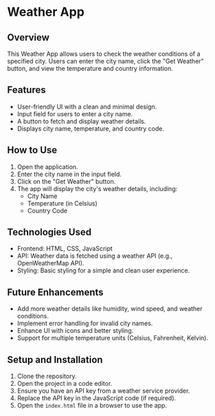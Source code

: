 # Weather App

## Overview
This Weather App allows users to check the weather conditions of a specified city. Users can enter the city name, click the "Get Weather" button, and view the temperature and country information.

## Features
- User-friendly UI with a clean and minimal design.
- Input field for users to enter a city name.
- A button to fetch and display weather details.
- Displays city name, temperature, and country code.

## How to Use
1. Open the application.
2. Enter the city name in the input field.
3. Click on the "Get Weather" button.
4. The app will display the city's weather details, including:
   - City Name
   - Temperature (in Celsius)
   - Country Code

## Technologies Used
- Frontend: HTML, CSS, JavaScript
- API: Weather data is fetched using a weather API (e.g., OpenWeatherMap API).
- Styling: Basic styling for a simple and clean user experience.

## Future Enhancements
- Add more weather details like humidity, wind speed, and weather conditions.
- Implement error handling for invalid city names.
- Enhance UI with icons and better styling.
- Support for multiple temperature units (Celsius, Fahrenheit, Kelvin).


## Setup and Installation
1. Clone the repository.
2. Open the project in a code editor.
3. Ensure you have an API key from a weather service provider.
4. Replace the API key in the JavaScript code (if required).
5. Open the `index.html` file in a browser to use the app.


